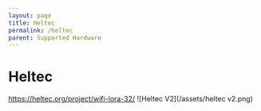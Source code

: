 ```yaml
---
layout: page
title: Heltec
permalink: /heltec
parent: Supported Hardware
---
```


# Heltec

https://heltec.org/project/wifi-lora-32/
![Heltec V2](/assets/heltec v2.png)
